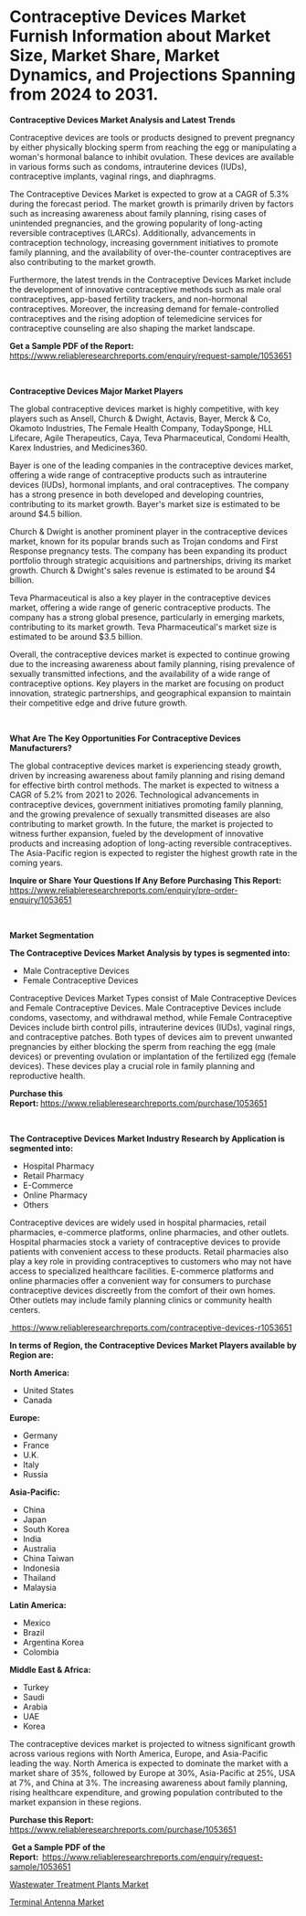 <p><h1>Contraceptive Devices Market Furnish Information about Market Size, Market Share, Market Dynamics, and Projections Spanning from 2024 to 2031.</h1></p><p><strong>Contraceptive Devices Market Analysis and Latest Trends</strong></p>
<p><p>Contraceptive devices are tools or products designed to prevent pregnancy by either physically blocking sperm from reaching the egg or manipulating a woman's hormonal balance to inhibit ovulation. These devices are available in various forms such as condoms, intrauterine devices (IUDs), contraceptive implants, vaginal rings, and diaphragms.</p><p>The Contraceptive Devices Market is expected to grow at a CAGR of 5.3% during the forecast period. The market growth is primarily driven by factors such as increasing awareness about family planning, rising cases of unintended pregnancies, and the growing popularity of long-acting reversible contraceptives (LARCs). Additionally, advancements in contraception technology, increasing government initiatives to promote family planning, and the availability of over-the-counter contraceptives are also contributing to the market growth.</p><p>Furthermore, the latest trends in the Contraceptive Devices Market include the development of innovative contraceptive methods such as male oral contraceptives, app-based fertility trackers, and non-hormonal contraceptives. Moreover, the increasing demand for female-controlled contraceptives and the rising adoption of telemedicine services for contraceptive counseling are also shaping the market landscape.</p></p>
<p><strong>Get a Sample PDF of the Report:&nbsp;</strong> <a href="https://www.reliableresearchreports.com/enquiry/request-sample/1053651">https://www.reliableresearchreports.com/enquiry/request-sample/1053651</a></p>
<p>&nbsp;</p>
<p><strong>Contraceptive Devices Major Market Players</strong></p>
<p><p>The global contraceptive devices market is highly competitive, with key players such as Ansell, Church & Dwight, Actavis, Bayer, Merck & Co, Okamoto Industries, The Female Health Company, TodaySponge, HLL Lifecare, Agile Therapeutics, Caya, Teva Pharmaceutical, Condomi Health, Karex Industries, and Medicines360.</p><p>Bayer is one of the leading companies in the contraceptive devices market, offering a wide range of contraceptive products such as intrauterine devices (IUDs), hormonal implants, and oral contraceptives. The company has a strong presence in both developed and developing countries, contributing to its market growth. Bayer's market size is estimated to be around $4.5 billion.</p><p>Church & Dwight is another prominent player in the contraceptive devices market, known for its popular brands such as Trojan condoms and First Response pregnancy tests. The company has been expanding its product portfolio through strategic acquisitions and partnerships, driving its market growth. Church & Dwight's sales revenue is estimated to be around $4 billion.</p><p>Teva Pharmaceutical is also a key player in the contraceptive devices market, offering a wide range of generic contraceptive products. The company has a strong global presence, particularly in emerging markets, contributing to its market growth. Teva Pharmaceutical's market size is estimated to be around $3.5 billion.</p><p>Overall, the contraceptive devices market is expected to continue growing due to the increasing awareness about family planning, rising prevalence of sexually transmitted infections, and the availability of a wide range of contraceptive options. Key players in the market are focusing on product innovation, strategic partnerships, and geographical expansion to maintain their competitive edge and drive future growth.</p></p>
<p>&nbsp;</p>
<p><strong>What Are The Key Opportunities For Contraceptive Devices Manufacturers?</strong></p>
<p><p>The global contraceptive devices market is experiencing steady growth, driven by increasing awareness about family planning and rising demand for effective birth control methods. The market is expected to witness a CAGR of 5.2% from 2021 to 2026. Technological advancements in contraceptive devices, government initiatives promoting family planning, and the growing prevalence of sexually transmitted diseases are also contributing to market growth. In the future, the market is projected to witness further expansion, fueled by the development of innovative products and increasing adoption of long-acting reversible contraceptives. The Asia-Pacific region is expected to register the highest growth rate in the coming years.</p></p>
<p><strong>Inquire or Share Your Questions If Any Before Purchasing This Report:</strong> <a href="https://www.reliableresearchreports.com/enquiry/pre-order-enquiry/1053651">https://www.reliableresearchreports.com/enquiry/pre-order-enquiry/1053651</a></p>
<p>&nbsp;</p>
<p><strong>Market Segmentation</strong></p>
<p><strong>The Contraceptive Devices Market Analysis by types is segmented into:</strong></p>
<p><ul><li>Male Contraceptive Devices</li><li>Female Contraceptive Devices</li></ul></p>
<p><p>Contraceptive Devices Market Types consist of Male Contraceptive Devices and Female Contraceptive Devices. Male Contraceptive Devices include condoms, vasectomy, and withdrawal method, while Female Contraceptive Devices include birth control pills, intrauterine devices (IUDs), vaginal rings, and contraceptive patches. Both types of devices aim to prevent unwanted pregnancies by either blocking the sperm from reaching the egg (male devices) or preventing ovulation or implantation of the fertilized egg (female devices). These devices play a crucial role in family planning and reproductive health.</p></p>
<p><strong>Purchase this Report:&nbsp;</strong><a href="https://www.reliableresearchreports.com/purchase/1053651">https://www.reliableresearchreports.com/purchase/1053651</a></p>
<p>&nbsp;</p>
<p><strong>The Contraceptive Devices Market Industry Research by Application is segmented into:</strong></p>
<p><ul><li>Hospital Pharmacy</li><li>Retail Pharmacy</li><li>E-Commerce</li><li>Online Pharmacy</li><li>Others</li></ul></p>
<p><p>Contraceptive devices are widely used in hospital pharmacies, retail pharmacies, e-commerce platforms, online pharmacies, and other outlets. Hospital pharmacies stock a variety of contraceptive devices to provide patients with convenient access to these products. Retail pharmacies also play a key role in providing contraceptives to customers who may not have access to specialized healthcare facilities. E-commerce platforms and online pharmacies offer a convenient way for consumers to purchase contraceptive devices discreetly from the comfort of their own homes. Other outlets may include family planning clinics or community health centers.</p></p>
<p><a href="https://www.reliableresearchreports.com/contraceptive-devices-r1053651">&nbsp;https://www.reliableresearchreports.com/contraceptive-devices-r1053651</a></p>
<p><strong>In terms of Region, the Contraceptive Devices Market Players available by Region are:</strong></p>
<p>
    <p> <strong> North America: </strong>
        <ul>
            <li>United States</li>
            <li>Canada</li>
        </ul>
        </p> 
    <p> <strong> Europe: </strong>
        <ul>
            <li>Germany</li>
            <li>France</li>
            <li>U.K.</li>
            <li>Italy</li>
            <li>Russia</li>
        </ul>
        </p> 
    <p> <strong> Asia-Pacific: </strong>
        <ul>
            <li>China</li>
            <li>Japan</li>
            <li>South Korea</li>
            <li>India</li>
            <li>Australia</li>
            <li>China Taiwan</li>
            <li>Indonesia</li>
            <li>Thailand</li>
            <li>Malaysia</li>
        </ul>
        </p> 
    <p> <strong> Latin America: </strong>
        <ul>
            <li>Mexico</li>
            <li>Brazil</li>
            <li>Argentina Korea</li>
            <li>Colombia</li>
        </ul>
        </p> 
    <p> <strong> Middle East & Africa: </strong>
        <ul>
            <li>Turkey</li>
            <li>Saudi</li>
            <li>Arabia</li>
            <li>UAE</li>
            <li>Korea</li>
        </ul>
    </p>
    </p>
<p><p>The contraceptive devices market is projected to witness significant growth across various regions with North America, Europe, and Asia-Pacific leading the way. North America is expected to dominate the market with a market share of 35%, followed by Europe at 30%, Asia-Pacific at 25%, USA at 7%, and China at 3%. The increasing awareness about family planning, rising healthcare expenditure, and growing population contributed to the market expansion in these regions.</p></p>
<p><strong>Purchase this Report: </strong><a href="https://www.reliableresearchreports.com/purchase/1053651">https://www.reliableresearchreports.com/purchase/1053651</a></p>
<p>&nbsp;<strong>Get a Sample PDF of the Report:&nbsp;&nbsp;</strong><a href="https://www.reliableresearchreports.com/enquiry/request-sample/1053651">https://www.reliableresearchreports.com/enquiry/request-sample/1053651</a></p>
<p><strong></strong></p>
<p><p><a href="https://github.com/KeeganBarrows2023/Market-Research-Report-List-2/blob/main/wastewater-treatment-plants-market.md">Wastewater Treatment Plants Market</a></p><p><a href="https://github.com/marlinacrngin/Market-Research-Report-List-1/blob/main/terminal-antenna-market.md">Terminal Antenna Market</a></p></p>